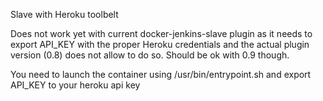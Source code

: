 Slave with Heroku toolbelt

Does not work yet with current docker-jenkins-slave plugin as it needs to export API_KEY with the proper Heroku credentials and the actual plugin version (0.8) does not allow to do so. Should be ok with 0.9 though.

You need to launch the container using /usr/bin/entrypoint.sh and export API_KEY to your heroku api key